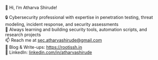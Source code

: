 👋 Hi, I’m Atharva Shirude!

🔒 Cybersecurity professional with expertise in penetration testing, threat modeling, incident response, and security assessments<br>
🚀 Always learning and building security tools, automation scripts, and research projects<br>
📫 Reach me at sec.atharvashirude@gmail.com<br>
🔗 Blog & Write-ups: https://rootissh.in<br>
💼 LinkedIn: [linkedin.com/in/atharvashirude](https://www.linkedin.com/in/atharvashirude) 
<!---
atharvashirude/atharvashirude is a ✨ special ✨ repository because its `README.md` (this file) appears on your GitHub profile.
You can click the Preview link to take a look at your changes.
--->
